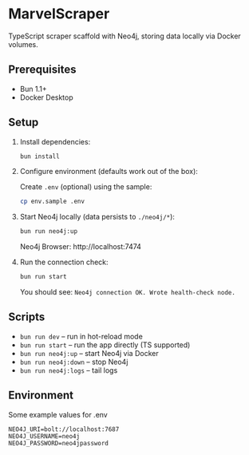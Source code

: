 # MarvelScraper

TypeScript scraper scaffold with Neo4j, storing data locally via Docker volumes.

## Prerequisites

- Bun 1.1+
- Docker Desktop

## Setup

1. Install dependencies:

   ```bash
   bun install
   ```

2. Configure environment (defaults work out of the box):

   Create `.env` (optional) using the sample:

   ```bash
   cp env.sample .env
   ```

3. Start Neo4j locally (data persists to `./neo4j/*`):

   ```bash
   bun run neo4j:up
   ```

   Neo4j Browser: http://localhost:7474

4. Run the connection check:

   ```bash
   bun run start
   ```

   You should see: `Neo4j connection OK. Wrote health-check node.`

## Scripts

- `bun run dev` – run in hot-reload mode
- `bun run start` – run the app directly (TS supported)
- `bun run neo4j:up` – start Neo4j via Docker
- `bun run neo4j:down` – stop Neo4j
- `bun run neo4j:logs` – tail logs

## Environment

Some example values for .env

```
NEO4J_URI=bolt://localhost:7687
NEO4J_USERNAME=neo4j
NEO4J_PASSWORD=neo4jpassword
```

